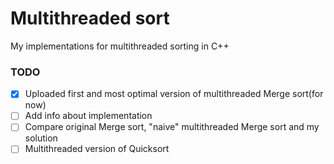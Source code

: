 # Multithreaded sort
My implementations for multithreaded sorting in C++

### TODO

- [x] Uploaded first and most optimal version of multithreaded Merge sort(for now)
- [ ] Add info about implementation
- [ ] Compare original Merge sort, "naive" multithreaded Merge sort and my solution
- [ ] Multithreaded version of Quicksort

